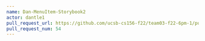 ```yaml
---
name: Dan-MenuItem-Storybook2
actor: dantle1
pull_request_url: https://github.com/ucsb-cs156-f22/team03-f22-6pm-1/pull/54
pull_request_num: 54
---
```

